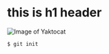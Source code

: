 # this is h1 header
![Image of Yaktocat](https://octodex.github.com/images/yaktocat.png)
```
$ git init
```
